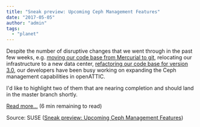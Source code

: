 ```yaml
---
title: "Sneak preview: Upcoming Ceph Management Features"
date: "2017-05-05"
author: "admin"
tags: 
  - "planet"
---
```


Despite the number of disruptive changes that we went through in the past few weeks, e.g. [moving our code base from Mercurial to git](/posts/openattic-code-repository-migrated-to-git/), relocating our infrastructure to a new data center, [refactoring our code base for version 3.0](/posts/implementing-a-more-scalable-storage-management-framework-in-openattic-30/), our developers have been busy working on expanding the Ceph management capabilities in openATTIC.

I'd like to highlight two of them that are nearing completion and should land in the master branch shortly.

[Read more…](/posts/sneak-preview-upcoming-ceph-management-features/) (6 min remaining to read)

Source: SUSE ([Sneak preview: Upcoming Ceph Management Features](https://www.openattic.org/posts/sneak-preview-upcoming-ceph-management-features/))
